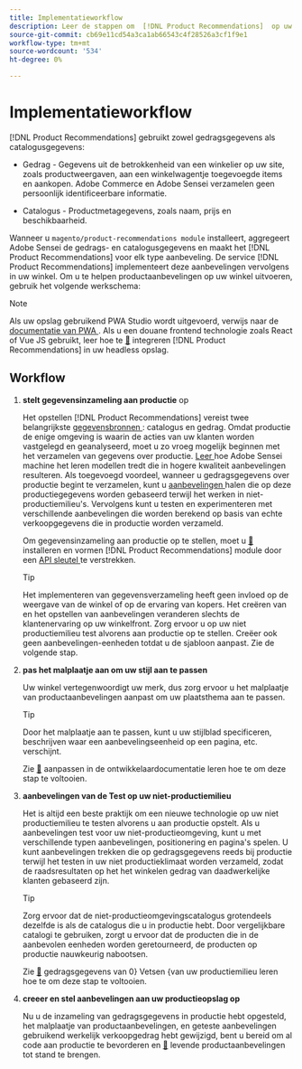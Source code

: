 ```yaml
---
title: Implementatieworkflow
description: Leer de stappen om  [!DNL Product Recommendations]  op uw storefront met succes uit te voeren.
source-git-commit: cb69e11cd54a3ca1ab66543c4f28526a3cf1f9e1
workflow-type: tm+mt
source-wordcount: '534'
ht-degree: 0%

---
```


# Implementatieworkflow

[!DNL Product Recommendations] gebruikt zowel gedragsgegevens als catalogusgegevens:

- Gedrag - Gegevens uit de betrokkenheid van een winkelier op uw site, zoals productweergaven, aan een winkelwagentje toegevoegde items en aankopen. Adobe Commerce en Adobe Sensei verzamelen geen persoonlijk identificeerbare informatie.

- Catalogus - Productmetagegevens, zoals naam, prijs en beschikbaarheid.

Wanneer u `magento/product-recommendations module` installeert, aggregeert Adobe Sensei de gedrags- en catalogusgegevens en maakt het [!DNL Product Recommendations] voor elk type aanbeveling. De service [!DNL Product Recommendations] implementeert deze aanbevelingen vervolgens in uw winkel. Om u te helpen productaanbevelingen op uw winkel uitvoeren, gebruik het volgende werkschema:

>[!NOTE]
>
> Als uw opslag gebruikend PWA Studio wordt uitgevoerd, verwijs naar de [ documentatie van PWA ](https://developer.adobe.com/commerce/pwa-studio/integrations/product-recommendations/). Als u een douane frontend technologie zoals React of Vue JS gebruikt, leer hoe te [&#128279;](headless.md) integreren [!DNL Product Recommendations] in uw headless opslag.

## Workflow

1. **stelt gegevensinzameling aan productie** op

   Het opstellen [!DNL Product Recommendations] vereist twee belangrijkste [ gegevensbronnen ](type.md): catalogus en gedrag. Omdat productie de enige omgeving is waarin de acties van uw klanten worden vastgelegd en geanalyseerd, moet u zo vroeg mogelijk beginnen met het verzamelen van gegevens over productie. [ Leer ](events.md) hoe Adobe Sensei machine het leren modellen tredt die in hogere kwaliteit aanbevelingen resulteren. Als toegevoegd voordeel, wanneer u gedragsgegevens over productie begint te verzamelen, kunt u [ aanbevelingen ](verify.md) halen die op deze productiegegevens worden gebaseerd terwijl het werken in niet-productiemilieu&#39;s. Vervolgens kunt u testen en experimenteren met verschillende aanbevelingen die worden berekend op basis van echte verkoopgegevens die in productie worden verzameld.

   Om gegevensinzameling aan productie op te stellen, moet u [&#128279;](install-configure.md) installeren en vormen [!DNL Product Recommendations] module door een [ API sleutel ](https://experienceleague.adobe.com/docs/commerce/user-guides/integration-services/saas.html) te verstrekken.

   >[!TIP]
   >
   > Het implementeren van gegevensverzameling heeft geen invloed op de weergave van de winkel of op de ervaring van kopers. Het creëren van en het opstellen van aanbevelingen veranderen slechts de klantenervaring op uw winkelfront. Zorg ervoor u op uw niet productiemilieu test alvorens aan productie op te stellen. Creëer ook geen aanbevelingen-eenheden totdat u de sjabloon aanpast. Zie de volgende stap.

1. **pas het malplaatje aan om uw stijl aan te passen**

   Uw winkel vertegenwoordigt uw merk, dus zorg ervoor u het malplaatje van productaanbevelingen aanpast om uw plaatsthema aan te passen.

   >[!TIP]
   >
   > Door het malplaatje aan te passen, kunt u uw stijlblad specificeren, beschrijven waar een aanbevelingseenheid op een pagina, etc. verschijnt.

   Zie [&#128279;](https://experienceleague.adobe.com/docs/commerce/product-recommendations/developer/customize.html) aanpassen in de ontwikkelaardocumentatie leren hoe te om deze stap te voltooien.

1. **aanbevelingen van de Test op uw niet-productiemilieu**

   Het is altijd een beste praktijk om een nieuwe technologie op uw niet productiemilieu te testen alvorens u aan productie opstelt. Als u aanbevelingen test voor uw niet-productieomgeving, kunt u met verschillende typen aanbevelingen, positionering en pagina&#39;s spelen. U kunt aanbevelingen trekken die op gedragsgegevens reeds bij productie terwijl het testen in uw niet productieklimaat worden verzameld, zodat de raadsresultaten op het het winkelen gedrag van daadwerkelijke klanten gebaseerd zijn.

   >[!TIP]
   >
   > Zorg ervoor dat de niet-productieomgevingscatalogus grotendeels dezelfde is als de catalogus die u in productie hebt. Door vergelijkbare catalogi te gebruiken, zorgt u ervoor dat de producten die in de aanbevolen eenheden worden geretourneerd, de producten op productie nauwkeurig nabootsen.

   Zie [&#128279;](staging-environment.md) gedragsgegevens van 0&rbrace; Vetsen &lbrace;van uw productiemilieu leren hoe te om deze stap te voltooien.

1. **creeer en stel aanbevelingen aan uw productieopslag op**

   Nu u de inzameling van gedragsgegevens in productie hebt opgesteld, het malplaatje van productaanbevelingen, en geteste aanbevelingen gebruikend werkelijk verkoopgedrag hebt gewijzigd, bent u bereid om al code aan productie te bevorderen en [&#128279;](create.md) levende productaanbevelingen tot stand te brengen.
